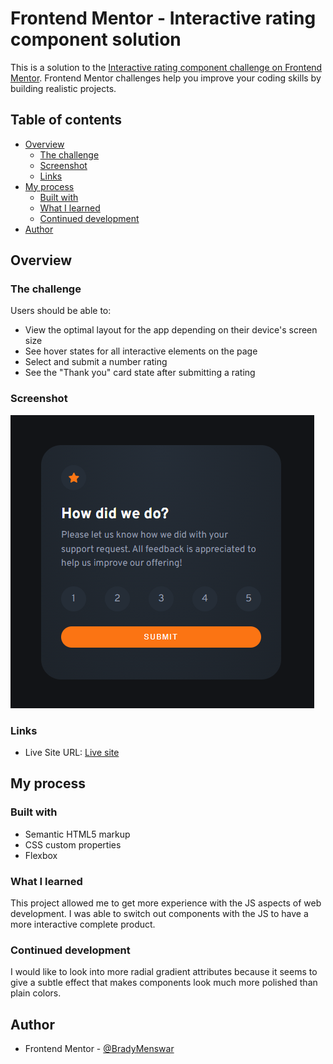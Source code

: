 # Frontend Mentor - Interactive rating component solution

This is a solution to the [Interactive rating component challenge on Frontend Mentor](https://www.frontendmentor.io/challenges/interactive-rating-component-koxpeBUmI). Frontend Mentor challenges help you improve your coding skills by building realistic projects. 

## Table of contents

- [Overview](#overview)
  - [The challenge](#the-challenge)
  - [Screenshot](#screenshot)
  - [Links](#links)
- [My process](#my-process)
  - [Built with](#built-with)
  - [What I learned](#what-i-learned)
  - [Continued development](#continued-development)
- [Author](#author)

## Overview

### The challenge

Users should be able to:

- View the optimal layout for the app depending on their device's screen size
- See hover states for all interactive elements on the page
- Select and submit a number rating
- See the "Thank you" card state after submitting a rating

### Screenshot

![](./WebpageSS.png)

### Links

- Live Site URL: [Live site](https://bradymenswar.github.io/RatingComponent/)

## My process

### Built with

- Semantic HTML5 markup
- CSS custom properties
- Flexbox

### What I learned

This project allowed me to get more experience with the JS aspects of web development. I was able to switch out components with the JS to have a more interactive complete product. 

### Continued development

I would like to look into more radial gradient attributes because it seems to give a subtle effect that makes components look much more polished than plain colors.

## Author

- Frontend Mentor - [@BradyMenswar](https://www.frontendmentor.io/profile/bradymenswar)

